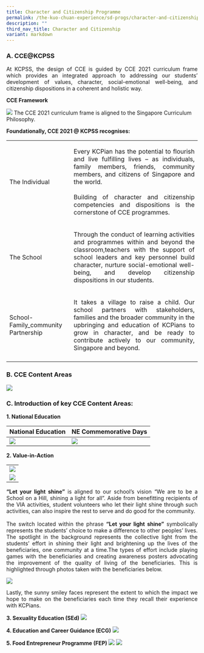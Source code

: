 ```yaml
---
title: Character and Citizenship Programme
permalink: /the-kuo-chuan-experience/sd-progs/character-and-citizenship-programme/
description: ""
third_nav_title: Character and Citizenship
variant: markdown
---
```

### A. CCE@KCPSS ###
<p style="text-align: justify;">
At KCPSS, the design of CCE is guided by CCE 2021 curriculum frame which provides an integrated approach to addressing our students’ development of values, character, social-emotional well-being, and citizenship dispositions in a coherent and holistic way. </p>

**CCE Framework**

![](/images/The%20Kuo%20Chuan%20Experience/CCE/Image_1.jpg)
The CCE 2021 curriculum frame is aligned to the Singapore Curriculum Philosophy. 

**Foundationally, CCE 2021 @ KCPSS recognises:**



|  |   |
| -------- | -------- |
| The Individual    |   <p style="text-align: justify;">Every KCPian has the potential to flourish and live fulfilling lives – as individuals, family members, friends, community members, and citizens of Singapore and the world.<br><br>Building of character and citizenship competencies and dispositions is the cornerstone of CCE programmes.  </p>|
| The School   | <p style="text-align: justify;">Through the conduct of learning activities and programmes within and beyond the classroom,teachers with the support of school leaders and key personnel build character, nurture social-emotional well-being, and develop citizenship dispositions in our students.</p>|
| School-Family_community Partnership   | <p style="text-align: justify;">It takes a village to raise a child. Our school partners with stakeholders, families and the broader community in the upbringing and education of KCPians to grow in character, and be ready to contribute actively to our community, Singapore and beyond.</p>|
|   | | 

### B. CCE Content Areas ### 
![](/images/The%20Kuo%20Chuan%20Experience/CCE/Image_2.png)

### C. Introduction of key CCE Content Areas: ###

**1. National Education**
	
| National Education | NE Commemorative Days | 
| -------- | -------- | 
| ![](/images/The%20Kuo%20Chuan%20Experience/CCE/Image_3.png)     | ![](/images/The%20Kuo%20Chuan%20Experience/CCE/Image_4.png)    | 
	
**2. Value-in-Action**
	
|  | 
| -------- | 
|![](/images/The%20Kuo%20Chuan%20Experience/CCE/Image_5.png)|  
|![](/images/The%20Kuo%20Chuan%20Experience/CCE/Image_6.png)|  

<p style="text-align: justify;">
<b>“Let your light shine”</b> is aligned to our school’s vision “We are to be a School on a Hill, shining a light for all”. Aside from benefitting recipients of the VIA activities, student volunteers who let their light shine through such activities, can also inspire the rest to serve and do good for the community.<br><br>The switch located within the phrase <b>“Let your light shine”</b> symbolically represents the students’ choice to make a difference to other peoples’ lives. The spotlight in the background represents the collective light from the students’ effort in shining their light and brightening up the lives of the beneficiaries, one community at a time.The types of effort include playing games with the beneficiaries and creating awareness posters advocating the improvement of the quality of living of the beneficiaries. This is highlighted through photos taken with the beneficiaries below.<br></p>

![](/images/The%20Kuo%20Chuan%20Experience/CCE/Image_7.png)  <p style="text-align: justify;">Lastly, the sunny smiley faces represent the extent to which the impact we hope to make on the beneficiaries each time they recall their experience with KCPians.</p>

**3. Sexuality Education (SEd)**
![](/images/The%20Kuo%20Chuan%20Experience/CCE/Image_8.png)

**4. Education and Career Guidance (ECG)**
![](/images/The%20Kuo%20Chuan%20Experience/CCE/Image_9.png)

**5. Food Entrepreneur Programme (FEP)**
![](/images/The%20Kuo%20Chuan%20Experience/CCE/Image_10.png)
![](/images/The%20Kuo%20Chuan%20Experience/CCE/Image_11.png)